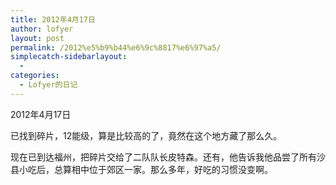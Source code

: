 ```yaml
---
title: 2012年4月17日
author: lofyer
layout: post
permalink: /2012%e5%b9%b44%e6%9c%8817%e6%97%a5/
simplecatch-sidebarlayout:
  - 
categories:
  - Lofyer的日记
---
```

2012年4月17日

已找到碎片，12能级，算是比较高的了，竟然在这个地方藏了那么久。

现在已到达福州，把碎片交给了二队队长皮特森。还有，他告诉我他品尝了所有沙县小吃后，总算相中位于郊区一家。那么多年，好吃的习惯没变啊。

&nbsp;